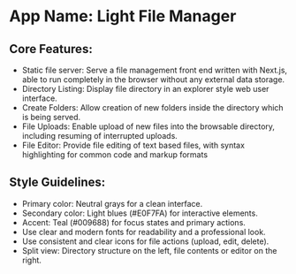# **App Name**: Light File Manager

## Core Features:

- Static file server: Serve a file management front end written with Next.js, able to run completely in the browser without any external data storage.
- Directory Listing: Display file directory in an explorer style web user interface.
- Create Folders: Allow creation of new folders inside the directory which is being served.
- File Uploads: Enable upload of new files into the browsable directory, including resuming of interrupted uploads.
- File Editor: Provide file editing of text based files, with syntax highlighting for common code and markup formats

## Style Guidelines:

- Primary color: Neutral grays for a clean interface.
- Secondary color: Light blues (#E0F7FA) for interactive elements.
- Accent: Teal (#009688) for focus states and primary actions.
- Use clear and modern fonts for readability and a professional look.
- Use consistent and clear icons for file actions (upload, edit, delete).
- Split view: Directory structure on the left, file contents or editor on the right.